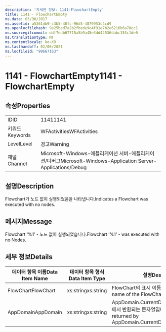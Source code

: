 ```yaml
---
description: '자세한 정보: 1141-FlowchartEmpty'
title: 1141 - FlowchartEmpty
ms.date: 03/30/2017
ms.assetid: a5361db9-c3b5-40fc-96d5-4879953c4cd9
ms.openlocfilehash: 9e25bed7a2b2fbede9c4f91e7b2e6216b6a78cc1
ms.sourcegitcommit: ddf7edb67715a5b9a45e3dd44536dabc153c1de0
ms.translationtype: MT
ms.contentlocale: ko-KR
ms.lasthandoff: 02/06/2021
ms.locfileid: "99667163"
---
```

# <a name="1141---flowchartempty"></a><span data-ttu-id="eca0c-103">1141 - FlowchartEmpty</span><span class="sxs-lookup"><span data-stu-id="eca0c-103">1141 - FlowchartEmpty</span></span>

## <a name="properties"></a><span data-ttu-id="eca0c-104">속성</span><span class="sxs-lookup"><span data-stu-id="eca0c-104">Properties</span></span>  
  
|||  
|-|-|  
|<span data-ttu-id="eca0c-105">ID</span><span class="sxs-lookup"><span data-stu-id="eca0c-105">ID</span></span>|<span data-ttu-id="eca0c-106">1141</span><span class="sxs-lookup"><span data-stu-id="eca0c-106">1141</span></span>|  
|<span data-ttu-id="eca0c-107">키워드</span><span class="sxs-lookup"><span data-stu-id="eca0c-107">Keywords</span></span>|<span data-ttu-id="eca0c-108">WFActivities</span><span class="sxs-lookup"><span data-stu-id="eca0c-108">WFActivities</span></span>|  
|<span data-ttu-id="eca0c-109">Level</span><span class="sxs-lookup"><span data-stu-id="eca0c-109">Level</span></span>|<span data-ttu-id="eca0c-110">경고</span><span class="sxs-lookup"><span data-stu-id="eca0c-110">Warning</span></span>|  
|<span data-ttu-id="eca0c-111">채널</span><span class="sxs-lookup"><span data-stu-id="eca0c-111">Channel</span></span>|<span data-ttu-id="eca0c-112">Microsoft-Windows-애플리케이션 서버-애플리케이션/디버그</span><span class="sxs-lookup"><span data-stu-id="eca0c-112">Microsoft-Windows-Application Server-Applications/Debug</span></span>|  
  
## <a name="description"></a><span data-ttu-id="eca0c-113">설명</span><span class="sxs-lookup"><span data-stu-id="eca0c-113">Description</span></span>  

 <span data-ttu-id="eca0c-114">Flowchart가 노드 없이 실행되었음을 나타냅니다.</span><span class="sxs-lookup"><span data-stu-id="eca0c-114">Indicates a Flowchart was executed with no nodes.</span></span>  
  
## <a name="message"></a><span data-ttu-id="eca0c-115">메시지</span><span class="sxs-lookup"><span data-stu-id="eca0c-115">Message</span></span>  

 <span data-ttu-id="eca0c-116">Flowchart '%1' - 노드 없이 실행되었습니다.</span><span class="sxs-lookup"><span data-stu-id="eca0c-116">Flowchart '%1' - was executed with no Nodes.</span></span>  
  
## <a name="details"></a><span data-ttu-id="eca0c-117">세부 정보</span><span class="sxs-lookup"><span data-stu-id="eca0c-117">Details</span></span>  
  
|<span data-ttu-id="eca0c-118">데이터 항목 이름</span><span class="sxs-lookup"><span data-stu-id="eca0c-118">Data Item Name</span></span>|<span data-ttu-id="eca0c-119">데이터 항목 형식</span><span class="sxs-lookup"><span data-stu-id="eca0c-119">Data Item Type</span></span>|<span data-ttu-id="eca0c-120">설명</span><span class="sxs-lookup"><span data-stu-id="eca0c-120">Description</span></span>|  
|--------------------|--------------------|-----------------|  
|<span data-ttu-id="eca0c-121">FlowChart</span><span class="sxs-lookup"><span data-stu-id="eca0c-121">FlowChart</span></span>|<span data-ttu-id="eca0c-122">xs:string</span><span class="sxs-lookup"><span data-stu-id="eca0c-122">xs:string</span></span>|<span data-ttu-id="eca0c-123">FlowChart의 표시 이름입니다.</span><span class="sxs-lookup"><span data-stu-id="eca0c-123">The display name of the FlowChart.</span></span>|  
|<span data-ttu-id="eca0c-124">AppDomain</span><span class="sxs-lookup"><span data-stu-id="eca0c-124">AppDomain</span></span>|<span data-ttu-id="eca0c-125">xs:string</span><span class="sxs-lookup"><span data-stu-id="eca0c-125">xs:string</span></span>|<span data-ttu-id="eca0c-126">AppDomain.CurrentDomain.FriendlyName에서 반환되는 문자열입니다.</span><span class="sxs-lookup"><span data-stu-id="eca0c-126">The string returned by AppDomain.CurrentDomain.FriendlyName.</span></span>|
